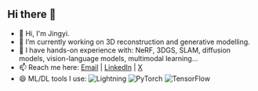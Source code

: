 ## Hi there 👋
- 👋 Hi, I'm Jingyi. 
- 🌱 I’m currently working on 3D reconstruction and generative modelling.
- 🔭 I have hands-on experience with: NeRF, 3DGS, SLAM, diffusion models, vision-language models, multimodal learning...
- 📫 Reach me here: [Email](mailto:jingyiwan.work@gmail.com) | [LinkedIn](https://www.linkedin.com/in/jingyi-wan-845027356/) | [X]([https://www.linkedin.com/in/jingyi-wan-845027356/](https://x.com/Jingyi_work))
- 😄 ML/DL tools I use: ![Lightning](https://img.shields.io/badge/-Lightning-792ee5?logo=pytorchlightning&logoColor=white) ![PyTorch](https://img.shields.io/badge/PyTorch-%23EE4C2C.svg?style=for-the-badge&logo=PyTorch&logoColor=white) ![TensorFlow](https://img.shields.io/badge/TensorFlow-%23FF6F00.svg?style=for-the-badge&logo=TensorFlow&logoColor=white)

<!--
**Jingyi-Official/Jingyi-Official** is a ✨ _special_ ✨ repository because its `README.md` (this file) appears on your GitHub profile.

Here are some ideas to get you started:

- 🔭 I’m currently working on ...
- 🌱 I’m currently learning ...
- 👯 I’m looking to collaborate on ...
- 🤔 I’m looking for help with ...
- 💬 Ask me about ...
- 📫 How to reach me: ...
- 😄 Pronouns: ...
- ⚡ Fun fact: ...
-->
